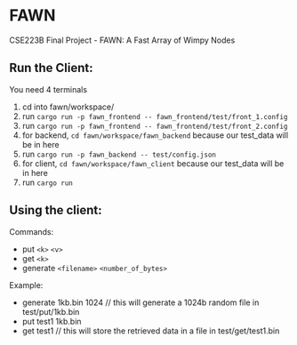 # FAWN
CSE223B Final Project - FAWN: A Fast Array of Wimpy Nodes


## Run the Client:
You need 4 terminals
1. cd into fawn/workspace/
2. run `cargo run -p fawn_frontend -- fawn_frontend/test/front_1.config` 
3. run `cargo run -p fawn_frontend -- fawn_frontend/test/front_2.config` 
4. for backend, `cd fawn/workspace/fawn_backend` because our test_data will be in here
5. run `cargo run -p fawn_backend -- test/config.json`
6. for client, `cd fawn/workspace/fawn_client` because our test_data will be in here
7. run `cargo run`


## Using the client:
Commands:
- put `<k>` `<v>`
- get `<k>`
- generate `<filename>` `<number_of_bytes>`


Example:
- generate 1kb.bin 1024 // this will generate a 1024b random file in test/put/1kb.bin
- put test1 1kb.bin
- get test1             // this will store the retrieved data in a file in test/get/test1.bin